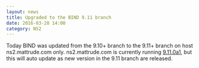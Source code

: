 ```yaml
---
layout: news
title: Upgraded to the BIND 9.11 branch
date: 2016-03-28 14:00
category: NS2
---
```


Today BIND was updated from the 9.10+ branch to the 9.11+ branch on host ns2.mattrude.com only.  ns2.mattrude.com is currently running [9.11.0a1](https://kb.isc.org/article/AA-01370/81/BIND-9.11.0a1-Release-Notes.html), but this will auto update as new version in the 9.11 branch are released.

